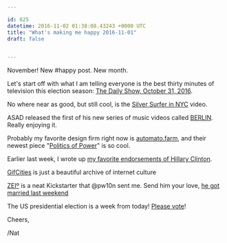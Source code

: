 ```yaml
---

id: 625
datetime: 2016-11-02 01:38:08.43243 +0000 UTC
title: "What's making me happy 2016-11-01"
draft: false


---
```


November! New #happy post. New month. 

Let's start off with what I am telling everyone is the best thirty minutes of television this election season: [The Daily Show, October 31, 2016](http://www.cc.com/full-episodes/nb3429/the-daily-show-with-trevor-noah-october-31--2016---jeff-ross-season-22-ep-22016).

No where near as good, but still cool, is the [Silver Surfer in NYC](https://www.youtube.com/watch?v=ePd3dL7C-CM&feature=youtu.be) video.

ASAD released the first of his new series of music videos called [BERLIN](https://vimeo.com/189704067). Really enjoying it.

Probably my favorite design firm right now is [automato.farm](http://automato.farm/), and their newest piece "[Politics of Power](http://automato.farm/portfolio/politics-of-power/)" is so cool.

Earlier last week, I wrote up [my favorite endorsements of Hillary Clinton](https://writing.natwelch.com/post/623).

[GifCities](http://www.gifcities.org/) is just a beautiful archive of internet culture

[ZEIº](https://www.kickstarter.com/projects/timeular/zeio-the-most-simple-time-tracking-solution/) is a neat Kickstarter that @pw10n sent me. Send him your love, [he got married last weekend](https://www.instagram.com/p/BMKjtF4AUoD/?taken-by=pw10n)

The US presidential election is a week from today! [Please vote](http://iwillvote.com)!

Cheers,

/Nat
